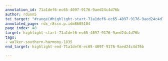 ```yaml
---
annotation_id: 71a1def6-ec65-4097-9176-9aed24c4d76b
author: rdunn5
tei_target: "#range(#highlight-start-71a1def6-ec65-4097-9176-9aed24c4d76b, #highlight-end-71a1def6-ec65-4097-9176-9aed24c4d76b)"
annotated_page: rdx_r8ssv.p.idm8605104
page_index: 48
target: highlight-start-71a1def6-ec65-4097-9176-9aed24c4d76b
tags:
- walker-southern-harmony-1835
end_target: highlight-end-71a1def6-ec65-4097-9176-9aed24c4d76b

---
```

